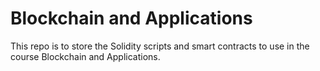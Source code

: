 # Blockchain and Applications

This repo is to store the Solidity scripts and smart contracts to use in the course Blockchain and Applications. 
